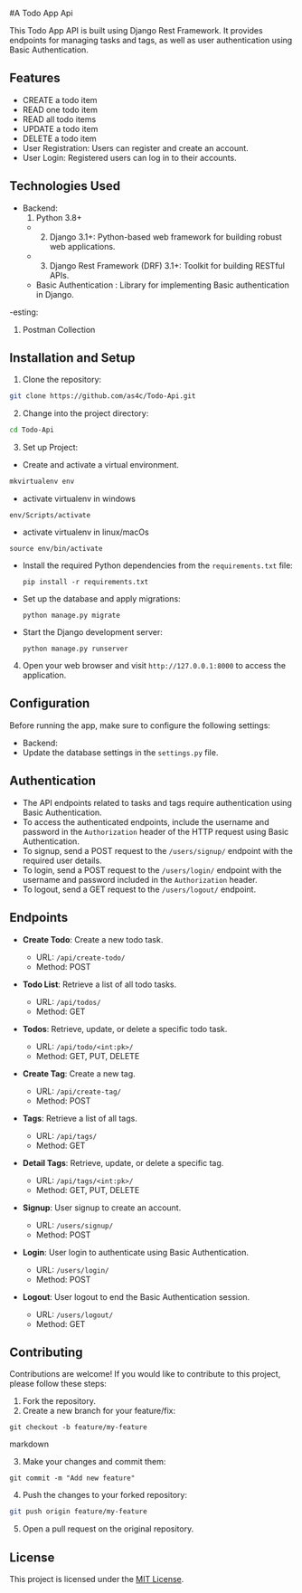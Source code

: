 #A Todo App Api

This Todo App API is built using Django Rest Framework. It provides endpoints for managing tasks and tags, as well as user authentication using Basic Authentication.

## Features
- CREATE a todo item
- READ one todo item
- READ all todo items
- UPDATE a todo item
- DELETE a todo item
- User Registration: Users can register and create an account.
- User Login: Registered users can log in to their accounts.


## Technologies Used

- Backend:
    1. Python 3.8+
  - 2. Django 3.1+: Python-based web framework for building robust web applications.
  - 3. Django Rest Framework (DRF) 3.1+: Toolkit for building RESTful APIs.
  - Basic Authentication : Library for implementing Basic authentication in Django.
 
-esting:
1. Postman Collection


## Installation and Setup

1. Clone the repository:
```bash
git clone https://github.com/as4c/Todo-Api.git
```


2. Change into the project directory:
```bash
cd Todo-Api
````

3. Set up Project:
- Create and activate a virtual environment.
```bash
mkvirtualenv env
```
- activate virtualenv in windows
```
env/Scripts/activate
```
- activate virtualenv in linux/macOs
```
source env/bin/activate
```
- Install the required Python dependencies from the `requirements.txt` file:
  ```
  pip install -r requirements.txt
  ```
- Set up the database and apply migrations:
  ```
  python manage.py migrate
  ```
- Start the Django development server:
  ```
  python manage.py runserver
  ```


4. Open your web browser and visit `http://127.0.0.1:8000` to access the application.

## Configuration

Before running the app, make sure to configure the following settings:

- Backend:
- Update the database settings in the `settings.py` file.




## Authentication

- The API endpoints related to tasks and tags require authentication using Basic Authentication.
- To access the authenticated endpoints, include the username and password in the `Authorization` header of the HTTP request using Basic Authentication.
- To signup, send a POST request to the `/users/signup/` endpoint with the required user details.
- To login, send a POST request to the `/users/login/` endpoint with the username and password included in the `Authorization` header.
- To logout, send a GET request to the `/users/logout/` endpoint.

## Endpoints

- **Create Todo**: Create a new todo task.

  - URL: `/api/create-todo/`
  - Method: POST

- **Todo List**: Retrieve a list of all todo tasks.

  - URL: `/api/todos/`
  - Method: GET

- **Todos**: Retrieve, update, or delete a specific todo task.

  - URL: `/api/todo/<int:pk>/`
  - Method: GET, PUT, DELETE

- **Create Tag**: Create a new tag.

  - URL: `/api/create-tag/`
  - Method: POST

- **Tags**: Retrieve a list of all tags.

  - URL: `/api/tags/`
  - Method: GET

- **Detail Tags**: Retrieve, update, or delete a specific tag.

  - URL: `/api/tags/<int:pk>/`
  - Method: GET, PUT, DELETE

- **Signup**: User signup to create an account.

  - URL: `/users/signup/`
  - Method: POST

- **Login**: User login to authenticate using Basic Authentication.

  - URL: `/users/login/`
  - Method: POST

- **Logout**: User logout to end the Basic Authentication session.

  - URL: `/users/logout/`
  - Method: GET


## Contributing

Contributions are welcome! If you would like to contribute to this project, please follow these steps:

1. Fork the repository.
2. Create a new branch for your feature/fix:
```
git checkout -b feature/my-feature
```
markdown

3. Make your changes and commit them:
```
git commit -m "Add new feature"
```


4. Push the changes to your forked repository:
```bash
git push origin feature/my-feature
```


5. Open a pull request on the original repository.

## License

This project is licensed under the [MIT License](LICENSE).